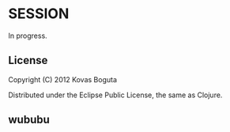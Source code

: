# SESSION

In progress.

## License

Copyright (C) 2012 Kovas Boguta

Distributed under the Eclipse Public License, the same as Clojure.

## wububu
